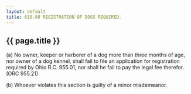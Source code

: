 ```yaml
---
layout: default 
title: 618.08 REGISTRATION OF DOGS REQUIRED.
---
```


{{ page.title }}
----------------

​(a) No owner, keeper or harborer of a dog more than three months of
age, nor owner of a dog kennel, shall fail to file an application for
registration required by Ohio R.C. 955.01, nor shall he fail to pay the
legal fee therefor. (ORC 955.21)

​(b) Whoever violates this section is guilty of a minor misdemeanor.
